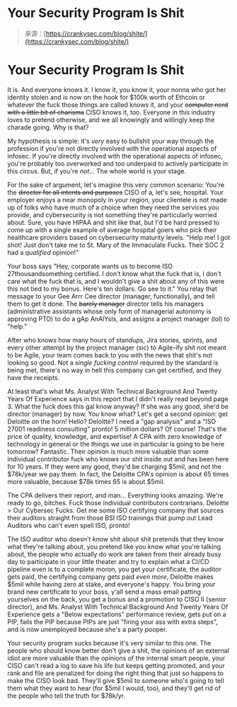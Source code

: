<!--yml
category: 未分类
date: 2024-05-27 14:30:11
-->

# Your Security Program Is Shit

> 来源：[https://crankysec.com/blog/shite/](https://crankysec.com/blog/shite/)

<main id="skip">

# Your Security Program Is Shit

It is. And everyone knows it. I know it, you know it, your nonna who got her identity stolen and is now on the hook for $100k worth of Ethcoin or whatever the fuck those things are called knows it, and your ~~computer nerd with a little bit of charisma~~ CISO knows it, too. Everyone in this industry loves to pretend otherwise, and we all knowingly and willingly keep the charade going. Why is that?

My hypothesis is simple: it's *very* easy to bullshit your way through the profession if you're not directly involved with the operational aspects of infosec. If you're directly involved with the operational aspects of infosec, you're probably too overworked and too underpaid to actively participate in this circus. But, if you're *not*... The whole world is your stage.

For the sake of argument, let's imagine this very common scenario: You're the ~~director for all intents and purposes~~ CISO of a, let's see, hospital. Your employer enjoys a near monopoly in your region, your clientele is not made up of folks who have much of a choice when they need the services you provide, and cybersecurity is not something they're particularly worried about. Sure, you have HIPAA and shit like that, but I'd be hard pressed to come up with a single example of average hospital goers who pick their healthcare providers based on cybersecurity maturity levels. "Help me! I got shot! Just don't take me to St. Mary of the Immaculate Fucks. Their SOC 2 had a *qualified* opinion!"

Your boss says "Hey, corporate wants us to become ISO 27thousandsomething certified. I don't know what the fuck that is, I don't care what the fuck that is, and I wouldn't give a shit about any of this were this not tied to my bonus. Here's ten dollars. Go see to it." You relay that message to your Gee Arrr Cee director (manager, functionally), and tell them to get it done. The ~~barely manager~~ director tells his managers (administrative assistants whose only form of managerial autonomy is approving PTO) to do a gAp AnAlYsIs, and assigns a project manager (lol) to "help."

After who knows how many hours of standups, Jira stories, sprints, and every other attempt by the project manager (sic) to Agile-ify shit not meant to be Agile, your team comes back to you with the news that shit's not looking so good. Not a *single fucking control* required by the standard is being met, there's no way in hell this company can get certified, and they have the receipts.

At least that's what Ms. Analyst With Technical Background And Twenty Years Of Experience says in this report that I didn't really read beyond page 3\. What the fuck does this gal know anyway? If she was any good, she'd be director (manager) by now. You know what? Let's get a second opinion: get Deloitte on the horn! Hello? Deloitte? I need a "gap analysis" and a "ISO 27001 readiness consulting" pronto! 5 million dollars? Of course! That's the price of quality, knowledge, and expertise! A CPA with zero knowledge of technology in general or the things we use in particular is going to be here tomorrow? Fantastic. Their opinion is much more valuable than some individual contributor fuck who knows our shit inside out and has been here for 10 years. If they were any good, they'd be charging $5mil, and not the $78k/year we pay them. In fact, the Deloitte CPA's opinion is about 65 times more valuable, because $78k times 65 is about $5mil.

The CPA delivers their report, and man... Everything looks amazing. We're ready to go, bitches. Fuck those individual contributors contrarians. Deloitte > Our Cybersec Fucks. Get me some ISO certifying company that sources their auditors straight from those BSI ISO trainings that pump out Lead Auditors who can't even spell ISO, pronto!

The ISO auditor who doesn't know shit about shit pretends that they know what they're talking about, you pretend like you know what you're talking about, the people who actually do work are taken from their already busy day to participate in your little theater and try to explain what a CI/CD pipeline even is to a complete moron, you get your certificate, the auditor gets paid, the certifying company gets paid *even more*, Deloitte makes $5mil while having zero at stake, and everyone's happy. You bring your brand new certificate to your boss, y'all send a mass email patting yourselves on the back, you get a bonus and a promotion to CISO II (senior director), and Ms. Analyst With Technical Background And Twenty Years Of Experience gets a "Below expectations" performance review, gets put on a PIP, fails the PIP because PIPs are just "firing your ass with extra steps", and is now unemployed because she's a party pooper.

Your security program sucks because it's very similar to this one. The people who should know better don't give a shit, the opinions of an external idiot are more valuable than the opinions of the internal smart people, your CISO can't read a log to save his life but keeps getting promoted, and your rank and file are penalized for doing the right thing that just so happens to make the CISO look bad. They'll give $5mil to someone who's going to tell them what they want to hear (for $5mil I would, too), and they'll get rid of the people who tell the truth for $78k/yr.

</main>